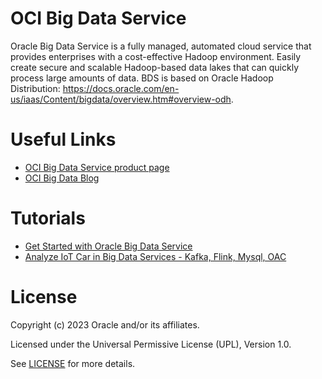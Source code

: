 # OCI Big Data Service

Oracle Big Data Service is a fully managed, automated cloud service that provides enterprises with a cost-effective Hadoop environment. 
Easily create secure and scalable Hadoop-based data lakes that can quickly process large amounts of data.
BDS is based on Oracle Hadoop Distribution: https://docs.oracle.com/en-us/iaas/Content/bigdata/overview.htm#overview-odh.

# Useful Links

- [OCI Big Data Service product page](https://www.oracle.com/uk/big-data/big-data-service/)
- [OCI Big Data Blog](https://blogs.oracle.com/bigdata)

# Tutorials
- [Get Started with Oracle Big Data Service](https://apexapps.oracle.com/pls/apex/dbpm/r/livelabs/view-workshop?wid=762)
- [Analyze IoT Car in Big Data Services - Kafka, Flink, Mysql, OAC](https://apexapps.oracle.com/pls/apex/f?p=133:180:17108050413248::::wid:3837)

# License

Copyright (c) 2023 Oracle and/or its affiliates.

Licensed under the Universal Permissive License (UPL), Version 1.0.

See [LICENSE](https://github.com/oracle-devrel/technology-engineering/blob/main/LICENSE) for more details.
